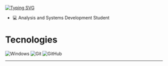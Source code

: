 <a href="https://git.io/typing-svg"><img src="https://readme-typing-svg.demolab.com?font=Fira+Code&pause=1000&color=7D1B90&random=false&width=435&lines=Hi!+I'm+Lucas!;i'm+studying+to+be+a+back-end+developer%2C;and+a+computer+science+lover." alt="Typing SVG" /></a>

- :computer: Analysis and Systems Development Student

# Tecnologies
  <div align="left">
    <div>
      <img alt="Windows" src="https://img.shields.io/badge/windows-100000?style=for-the-badge&logo=windows">
      <img alt="Git" src="https://img.shields.io/badge/git-100000?style=for-the-badge&logo=git">
      <img alt="GitHub" src="https://img.shields.io/badge/github-100000?style=for-the-badge&logo=github">
      <img alt="" src="https://img.shields.io/badge/obsidian-100000?style=for-the-badge&logo=obsidian&logoColor=purple">
      <img alt="" src="https://img.shields.io/badge/javascript-100000?style=for-the-badge&logo=javascript&logoColor=yellow">
      <img alt="" src="https://img.shields.io/badge/html-100000?style=for-the-badge&logo=html&logoColor=orange">
      <img alt="" src="https://img.shields.io/badge/css-100000?style=for-the-badge&logo=csst&logoColor=blue">
    </div>
    <hr height="1">
  </div>
